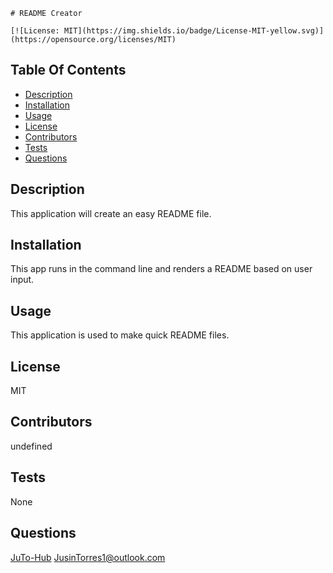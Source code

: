 
    # README Creator 

    [![License: MIT](https://img.shields.io/badge/License-MIT-yellow.svg)](https://opensource.org/licenses/MIT)

  ## Table Of Contents
  - [Description](#description)
  - [Installation](#installation)
  - [Usage](#usage)
  - [License](#license)
  - [Contributors](#contributors)
  - [Tests](#tests)
  - [Questions](#questions)

  ## Description
  This application will create an easy README file.
  
  ## Installation
  This app runs in the command line and renders a README based on user input.
  
  ## Usage 
  This application is used to make quick README files.
  
  ## License
  MIT
  
  ## Contributors
  undefined

  ## Tests
  None
  
  ## Questions
  [JuTo-Hub](https://github.com/JuTo-Hub)
  [JusinTorres1@outlook.com](https://github.com/JusinTorres1@outlook.com)
    